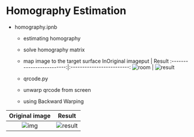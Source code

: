 # Homography Estimation

- homography.ipnb
    - estimating homography
    - solve homography matrix
    - map image to the target surface
InOriginal imageput        |   Result
:-------------------------:|:-------------------------:
![room](https://github.com/zahrasa/homography-cccc/blob/main/img/room.jpg)  |  ![result](https://github.com/zahrasa/homography-cccc/blob/main/img/result.jpg)


    - qrcode.py
    - unwarp qrcode from screen
    - using Backward Warping

Original image             |   Result
:-------------------------:|:-------------------------:
![img](https://raw.githubusercontent.com/w181496/homography/master/input/screen.jpg)  |  ![result](https://github.com/zahrasa/homography-cccc/blob/main/img/result.jpg)

